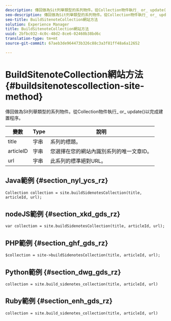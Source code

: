 ```yaml
---
description: 傳回做為Sit列舉類型的系列物件。從Collection物件執行_ or_ update()以完成建置程序。
seo-description: 傳回做為Sit列舉類型的系列物件。從Collection物件執行_ or_ update()以完成建置程序。
seo-title: BuildSitenoteCollection網站方法
solution: Experience Manager
title: BuildSitenoteCollection網站方法
uuid: 2bfbc032-4c0c-48d2-8ce6-02460b38bd6c
translation-type: tm+mt
source-git-commit: 67aeb3de964473b326c88c3a3f81ff48a6a12652

---
```



# BuildSitenoteCollection網站方法{#buildsitenotescollection-site-method}

傳回做為Sit列舉類型的系列物件。從Collection物件執行_ or_ update()以完成建置程序。

| 變數 | Type | 說明 |
|--- |--- |--- |
| title | 字串 | 系列的標題。 |
| articleID | 字串 | 您選擇在您的網站內識別系列的唯一文章ID。 |
| url | 字串 | 此系列的標準絕對URL。 |

## Java範例 {#section_nyl_ycs_rz}

```
Collection collection = site.buildSidenotesCollection(title, articleId, url); 
```

## nodeJS範例 {#section_xkd_gds_rz}

```
var collection = site.buildSidenotesCollection(title, articleId, url); 
```

## PHP範例 {#section_ghf_gds_rz}

```
$collection = site->buildSidenotesCollection(title, articleId, url); 
```

## Python範例 {#section_dwg_gds_rz}

```
collection = site.build_sidenotes_collection(title, articleId, url) 
```

## Ruby範例 {#section_enh_gds_rz}

```
collection = site.build_sidenotes_collection(title, articleId, url) 
```
